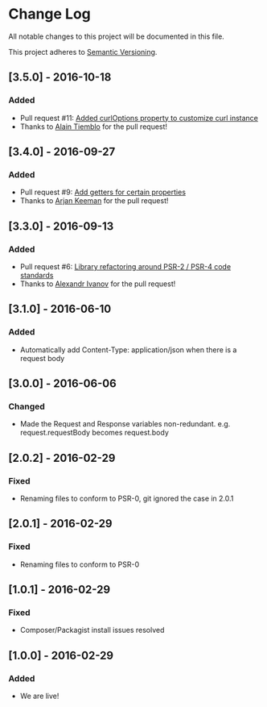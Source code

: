 # Change Log
All notable changes to this project will be documented in this file.

This project adheres to [Semantic Versioning](http://semver.org/).

## [3.5.0] - 2016-10-18
### Added
- Pull request #11: [Added curlOptions property to customize curl instance](https://github.com/sendgrid/php-http-client/pull/11)
- Thanks to [Alain Tiemblo](https://github.com/ninsuo) for the pull request!

## [3.4.0] - 2016-09-27
### Added
- Pull request #9: [Add getters for certain properties](https://github.com/sendgrid/php-http-client/pull/9)
- Thanks to [Arjan Keeman](https://github.com/akeeman) for the pull request!

## [3.3.0] - 2016-09-13
### Added
- Pull request #6: [Library refactoring around PSR-2 / PSR-4 code standards](https://github.com/sendgrid/php-http-client/pull/6)
- Thanks to [Alexandr Ivanov](https://github.com/misantron) for the pull request!

## [3.1.0] - 2016-06-10
### Added
- Automatically add Content-Type: application/json when there is a request body

## [3.0.0] - 2016-06-06
### Changed
- Made the Request and Response variables non-redundant. e.g. request.requestBody becomes request.body

## [2.0.2] - 2016-02-29
### Fixed
- Renaming files to conform to PSR-0, git ignored the case in 2.0.1

## [2.0.1] - 2016-02-29
### Fixed
- Renaming files to conform to PSR-0

## [1.0.1] - 2016-02-29
### Fixed
- Composer/Packagist install issues resolved

## [1.0.0] - 2016-02-29
### Added
- We are live!

